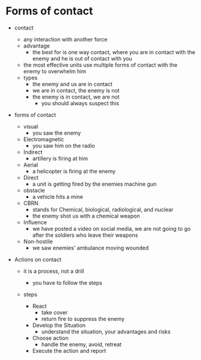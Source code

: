 # Forms of contact

* contact
    * any interaction with another force
    * advantage
        * the best for is one way contact, where you are in contact with the enemy and he is out of contact with you
    * the most effective units use multiple forms of contact with the enemy to overwhelm him
    * types
        * the enemy and us are in contact
        * we are in contact, the enemy is not
        * the enemy is in contact, we are not
            * you should always suspect this

* forms of contact
    * visual
        * you saw the enemy
    * Electromagnetic
        * you saw him on the radio
    * Indirect
        * artillery is firing at him
    * Aerial
        * a helicopter is firing at the enemy
    * Direct
        * a unit is getting fired by the enemies machine gun
    * obstacle
        * a vehicle hits a mine
    * CBRN
        * stands for Chemical, biological, radiological, and nuclear
        * the enemy shot us with a chemical weapon
    * Influence
        * we have posted a video on social media, we are not going to go after the soldiers who leave their weapons
    * Non-hostile
        * we saw enemies' ambulance moving wounded

* Actions on contact
    * it is a process, not a drill
        * you have to follow the steps

    * steps
        * React
            * take cover
            * return fire to suppress the enemy
        * Develop the Situation
            * understand the situation, your advantages and risks
        * Choose action
            * handle the enemy, avoid, retreat
        * Execute the action and report